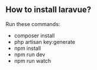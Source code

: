 ## How to install laravue?
Run these commands:
- composer install
- php artisan key:generate
- npm install
- npm run dev
- npm run watch
